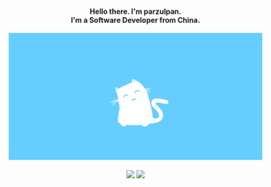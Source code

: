 <p align="center">
  <br>
  <strong>Hello there. I'm parzulpan.<br> I'm a Software Developer from China.<br></strong>
  <br>
  <img src="https://github.com/parzulpan/parzulpan/blob/master/resources/header.gif" width="500"/>
  <br>
  <br>
  
  <td align="center" width="20%">
    <img height=65px src="https://isocpp.org/assets/images/cpp_logo.png"> 
  </td>
  
  <td align="center" width="20%">
    <img height=65px src="https://img.icons8.com/color/2x/python.png">
  </td>
</tr>
</p>

